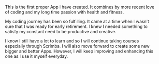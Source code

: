 This is the first proper App I have created. It combines by more recent love of coding and my long time passion with health and fitness.

My coding journey has been so fulfilling. It came at a time when I wasn't sure that I was ready for early retirement. I knew I needed something to satisfy my constant need to be productive and creative.

I know I still have a lot to learn and so I will continue taking courses especially through Scrimba. I will also move forward to create some new bigger and better Apps. However, I will keep improving and enhancing this one as I use it myself everyday.
